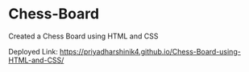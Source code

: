# Chess-Board
Created a Chess Board using HTML and CSS

Deployed Link:
https://priyadharshinik4.github.io/Chess-Board-using-HTML-and-CSS/
